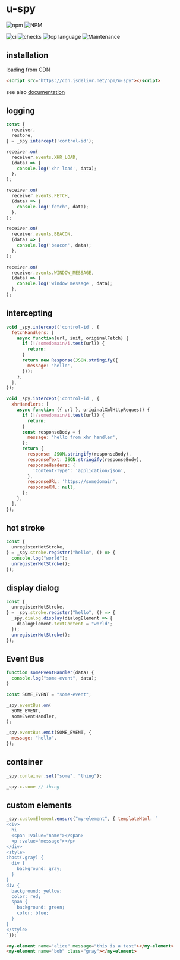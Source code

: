 # u-spy

![npm](https://img.shields.io/npm/v/u-spy?style=for-the-badge&logo=npm)
![NPM](https://img.shields.io/npm/l/u-spy?style=for-the-badge&logo=npm)

![ci](https://img.shields.io/github/actions/workflow/status/tomsdoo/u-spy/ci.yml?style=social&logo=github)
![checks](https://img.shields.io/github/check-runs/tomsdoo/u-spy/main?style=social&logo=github)
![top language](https://img.shields.io/github/languages/top/tomsdoo/u-spy?style=social&logo=typescript)
![Maintenance](https://img.shields.io/maintenance/yes/2025?style=social&logo=github)

## installation

loading from CDN

``` html
<script src="https://cdn.jsdelivr.net/npm/u-spy"></script>
```

see also [documentation](https://tomsdoo.github.io/u-spy/)

## logging

``` js
const {
  receiver,
  restore,
} = _spy.intercept('control-id');

receiver.on(
  receiver.events.XHR_LOAD,
  (data) => {
    console.log('xhr load', data);
  },
);

receiver.on(
  receiver.events.FETCH,
  (data) => {
    console.log('fetch', data);
  },
);

receiver.on(
  receiver.events.BEACON,
  (data) => {
    console.log('beacon', data);
  },
);

receiver.on(
  receiver.events.WINDOW_MESSAGE,
  (data) => {
    console.log('window message', data);
  },
);
```

## intercepting

``` js
void _spy.intercept('control-id', {
  fetchHandlers: [
    async function(url, init, originalFetch) {
      if (!/somedomain/i.test(url)) {
        return;
      }
      return new Response(JSON.stringify({
        message: 'hello',
      }));
    },
  ],
});
```

``` js
void _spy.intercept('control-id', {
  xhrHandlers: [
    async function ({ url }, originalXmlHttpRequest) {
      if (!/somedomain/i.test(url)) {
        return;
      }
      const responseBody = {
        message: 'hello from xhr handler',
      };
      return {
        response: JSON.stringify(responseBody),
        responseText: JSON.stringify(responseBody),
        responseHeaders: {
          'Content-Type': 'application/json',
        },
        responseURL: 'https://somedomain',
        responseXML: null,
      };
    },
  ],
});
```

## hot stroke

``` js
const {
  unregisterHotStroke,
} = _spy.stroke.register("hello", () => {
  console.log("world");
  unregisterHotStroke();
});
```

## display dialog

``` js
const {
  unregisterHotStroke,
} = _spy.stroke.register("hello", () => {
  _spy.dialog.display(dialogElement => {
    dialogElement.textContent = "world";
  });
  unregisterHotStroke();
});
```

## Event Bus

``` js
function someEventHandler(data) {
  console.log("some-event", data);
}

const SOME_EVENT = "some-event";

_spy.eventBus.on(
  SOME_EVENT,
  someEventHandler,
);

_spy.eventBus.emit(SOME_EVENT, {
  message: "hello",
});
```

## container

``` js
_spy.container.set("some", "thing");

_spy.c.some // thing
```

## custom elements

``` js
_spy.customElement.ensure("my-element", { templateHtml: `
<div>
  hi
  <span :value="name"></span>
  <p :value="message"></p>
</div>
<style>
:host(.gray) {
  div {
    background: gray;
  }
}
div {
  background: yellow;
  color: red;
  span {
    background: green;
    color: blue;
  }
}
</style>
`});

```
``` html
<my-element name="alice" message="this is a test"></my-element>
<my-element name="bob" class="gray"></my-element>
```
